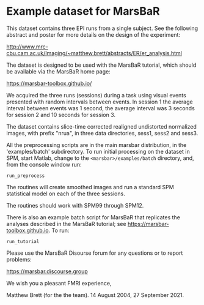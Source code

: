 # Example dataset for MarsBaR

This dataset contains three EPI runs from a single subject.  See the
following abstract and poster for more details on the design of the
experiment:

<http://www.mrc-cbu.cam.ac.uk/Imaging/~matthew.brett/abstracts/ER/er_analysis.html>

The dataset is designed to be used with the MarsBaR tutorial, which
should be available via the MarsBaR home page:

<https://marsbar-toolbox.github.io/>

We acquired the three runs (sessions) during a task using visual
events presented with random intervals between events.  In session 1
the average interval between events was 1 second, the average interval
was 3 seconds for session 2 and 10 seconds for session 3.

The dataset contains slice-time corrected realigned undistorted
normalized images, with prefix "nrua", in three data directories,
sess1, sess2 and sess3.

All the preprocessing scripts are in the main marsbar distribution, in
the 'examples/batch' subdirectory.  To run initial processing on the
dataset in SPM, start Matlab, change to the `<marsbar>/examples/batch`
directory, and, from the console window run:

```
run_preprocess
```

The routines will create smoothed images and run a standard
SPM statistical model on each of the three sessions.

The routines should work with SPM99 through SPM12.

There is also an example batch script for MarsBaR that replicates the
analyses described in the MarsBaR tutorial; see
<https://marsbar-toolbox.github.io>.  To run:

```
run_tutorial
```

Please use the MarsBaR Disourse forum for any questions or to report
problems:

<https://marsbar.discourse.group>

We wish you a pleasant FMRI experience,

Matthew Brett (for the the team).
14 August 2004, 27 September 2021.
